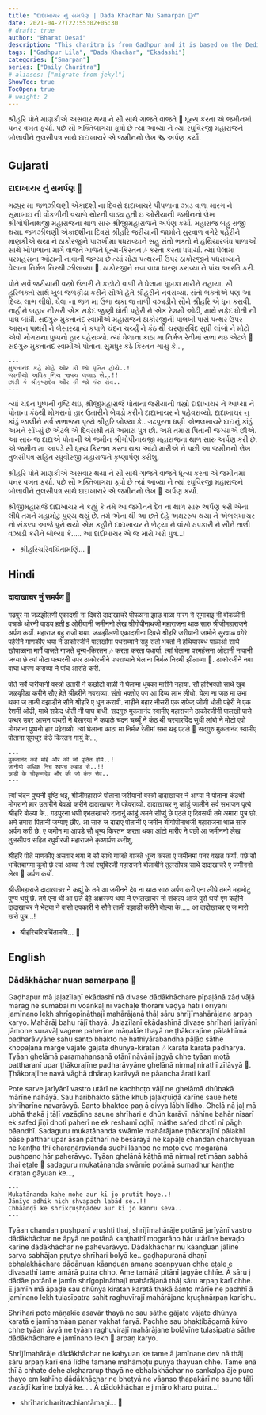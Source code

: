 ```yaml
---
title: "દાદાખાચર નું સમર્પણ | Dada Khachar Nu Samarpan 🙇‍♂️"
date: 2021-04-27T22:55:02+05:30
# draft: true
author: "Bharat Desai"
description: "This charitra is from Gadhpur and it is based on the Dedication towards Gopinathji Maharaj"
tags: ["Gadhpur Lila", "Dada Khachar", "Ekadashi"]
categories: ["Smarpan"]
series: ["Daily Charitra"]
# aliases: ["migrate-from-jekyl"]
ShowToc: true
TocOpen: true
# weight: 2
---
```


<!-- this Content Here will shown id listing page till "more" tag -->
શ્રીહરિ પોતે માણકીએ અસવાર થયા ને સૌ સાથે ગાજતે વાજતે :violin: ધૂન્ય કરતા એ જમીનમાં પનર વખત ફર્યા. પછે સૌ ભક્તિબાગમા કૂવો છે ત્યાં આવ્યા ને ત્યાં રઘુવિરજી મહારાજને બોલાવીને તુલસીપત્ર સાથે દાદાખાચરે એ જમીનનો લેખ :newspaper_roll: અર્પણ કર્યો. 
<!--more-->


<!-- Remove this and start Content Here -->
## Gujarati
### દાદાખાચર નું સમર્પણ :tada:	

ગઢપુર મા જળઝીલણી એકાદશી ના દિવસે દાદાખાચરે પીપળાના ઝાડ વાળા મારગ ને સુમાબાઇ ની વોંકળીની વચાળે થોરની વાડ્ય હતી ઇ ઓરીયાની જમીનનો લેખ શ્રીગોપીનાથજી મહારાજના થાળ સારુ શ્રીજીમહારાજને અર્પણ કર્યો. મહારાજ બહુ રાજી થયા. જળઝીલણી એકાદશીના દિવસે શ્રીહરિ જરીયાની જામોને સુરવાળ વગેરે પહેરીને માણકીએ થયા ને ઠાકોરજીને પાલખીમા પધરાવ્યાને સહુ સંતો ભક્તો ને હથિયારબંધ પાળાઓ સાથે ખોપાળાના માર્ગે વાજતે ગાજતે ધૂન્ય-કિરતન :notes: કરતા કરતા પધાર્યા. ત્યાં ઘેલામા પરમહંસના ઓટાની નાવાની જગ્યા છે ત્યાં મોટા પત્થરની ઉપર ઠાકોરજીને પધરાવ્યાને ઘેલાના નિર્મળ નિરથી ઝીલાવ્યા :ocean:. ઠાકોરજીને નવા વાઘા ધારણ કરાવ્યા ને પાંચ આરતિ કરી. 

પોતે સર્વે જરીયાની વસ્ત્રો ઉતારી ને કછોટો વાળી ને ઘેલામા ધૂબકા મારીને નહાયા. સૌ હરિભક્તો સાથે ખુબ જળકૃીડા કરીને સૌએ હેતે શ્રીહરીને નવરાવ્યા. સંતો ભક્તોએ પણ આ દિવ્ય લાભ લીધો. ઘેલા ના જળ મા ઉભા થકા જ તાળી વઝાડીને સૌને શ્રીહરિ એ ધૂન કરાવી.  નાહીને બહાર નીસરી એક સફેદ જીણી ધોતી પહેરી ને એક રેશમી ઓઢી, માથે સફેદ ધોતી ની પાઘ બાંધી. સદગુરુ મુકતાનંદ સ્વામીએ મહારાજને ઠાકોરજીની પાલખી પાસે પત્થર ઉપર આસન પાથરી ને બેસારયા ને કપાળે ચંદન ચર્ચ્યું ને કંઠ થી ચરણારવિંદ સુધી લાંબો ને મોટો એવો મોગરાના પુષ્પનો હાર પહેરાવ્યો. ત્યાં ઘેલાના કાઠા મા નિર્મળ રેતીમાં સભા થઇ એટલે :musical_keyboard: સદગુરુ મુકતાનંદ સ્વામીએ પોતાના સુમધુર કંઠે કિરતન ગાયું કે...,

```
---
મુકતાનંદ કહે મોહે ઔર કી જો પૃતિત હોયે..!
જાનીયો અધિક નિચ શ્વપચ લબાડ સે..!!
છાંડી કે શ્રીકૃષ્ણદેવ ઔર કી જો કંરુ સેવ..
---
```

ત્યાં ચંદન પુષ્પની વૃષ્ટિ થઇ, શ્રીજીમહારાજે પોતાના જરીયાની વસ્ત્રો દાદાખાચર ને આપ્યા ને પોતાના કંઠથી મોગરાનો હાર ઉતારીને બેવડો કરીને દાદાખાચર ને પહેવરાવ્યો. દાદાખાચર નુ કાંડું જાલીને સર્વ સભાજન પૃત્યે શ્રીહરિ બોલ્યા કે..  ગઢપુરના ધણી એભલખાચરે દાદાનું કાંડું અમને સોંપ્યું છે એટલે એ દિવસથી તમે અમારા પુત્ર છો. અમે તમારા પિતાની જગ્યાએ છીએ. આ સારુ જ દાદાએ પોતાની એ જમીન શ્રીગોપીનાથજી મહારાજના થાળ સારુ અર્પણ કરી છે. એ જમીન મા આપડે સૌ ધૂન્ય કિરતન કરતા થકા આંટો મારીએ ને પછી આ જમીનનો લેખ તુલસીપત્ર સહિત રઘુવીરજી મહારાજને કૃષ્ણાર્પણ કરીશુ. 

શ્રીહરિ પોતે માણકીએ અસવાર થયા ને સૌ સાથે ગાજતે વાજતે ધૂન્ય કરતા એ જમીનમાં પનર વખત ફર્યા. પછે સૌ ભક્તિબાગમા કૂવો છે ત્યાં આવ્યા ને ત્યાં રઘુવિરજી મહારાજને બોલાવીને તુલસીપત્ર સાથે દાદાખાચરે એ જમીનનો લેખ :scroll: અર્પણ કર્યો. 

શ્રીજીમહારાજે દાદાખાચર ને કહ્યું કે તમે આ જમીનને દેવ ના થાળ સારુ અર્પણ કરી એના લીધે તમને મહામોટુ પુણ્ય થયું છે. તમે એના થી આ છતે દેહે અક્ષરરુપ થયા ને એભલખાચર નો સંકલ્પ આજે પુરો થયો એમ કહીને દાદાખાચર ને ભેટ્યા ને વાંસો ઠપકારી ને સૌને તાલી વઝાડી કરીને બોલ્યા કે..... 
આ દાદોખાચર એ જ મારો ખરો પુત્ર...!

- શ્રીહરિચરિત્રચિંતામણિ... :pray:

## Hindi
### दादाखाचर नुं समर्पण :tada:	

गढपुर मा जळझीलणी एकादशी ना दिवसे दादाखाचरे पीपळाना झाड वाळा मारग ने सुमाबाइ नी वोंकळीनी वचाळे थोरनी वाड्य हती इ ओरीयानी जमीननो लेख श्रीगोपीनाथजी महाराजना थाळ सारु श्रीजीमहाराजने अर्पण कर्यो. महाराज बहु राजी थया. जळझीलणी एकादशीना दिवसे श्रीहरि जरीयानी जामोने सुरवाळ वगेरे पहेरीने माणकीए थया ने ठाकोरजीने पालखीमा पधराव्याने सहु संतो भक्तो ने हथियारबंध पाळाओ साथे खोपाळाना मार्गे वाजते गाजते धून्य-किरतन :notes: करता करता पधार्या. त्यां घेलामा परमहंसना ओटानी नावानी जग्या छे त्यां मोटा पत्थरनी उपर ठाकोरजीने पधराव्याने घेलाना निर्मळ निरथी झीलाव्या :ocean:. ठाकोरजीने नवा वाघा धारण कराव्या ने पांच आरति करी. 

पोते सर्वे जरीयानी वस्त्रो उतारी ने कछोटो वाळी ने घेलामा धूबका मारीने नहाया. सौ हरिभक्तो साथे खुब जळकृीडा करीने सौए हेते श्रीहरीने नवराव्या. संतो भक्तोए पण आ दिव्य लाभ लीधो. घेला ना जळ मा उभा थका ज ताळी वझाडीने सौने श्रीहरि ए धून करावी.  नाहीने बहार नीसरी एक सफेद जीणी धोती पहेरी ने एक रेशमी ओढी, माथे सफेद धोती नी पाघ बांधी. सदगुरु मुकतानंद स्वामीए महाराजने ठाकोरजीनी पालखी पासे पत्थर उपर आसन पाथरी ने बेसारया ने कपाळे चंदन चर्च्युं ने कंठ थी चरणारविंद सुधी लांबो ने मोटो एवो मोगराना पुष्पनो हार पहेराव्यो. त्यां घेलाना काठा मा निर्मळ रेतीमां सभा थइ एटले :musical_keyboard: सदगुरु मुकतानंद स्वामीए पोताना सुमधुर कंठे किरतन गायुं के...,

```
---
मुकतानंद कहे मोहे और की जो पृतित होये..!
जानीयो अधिक निच श्वपच लबाड से..!!
छांडी के श्रीकृष्णदेव और की जो कंरु सेव..
---
```

त्यां चंदन पुष्पनी वृष्टि थइ, श्रीजीमहाराजे पोताना जरीयानी वस्त्रो दादाखाचर ने आप्या ने पोताना कंठथी मोगरानो हार उतारीने बेवडो करीने दादाखाचर ने पहेवराव्यो. दादाखाचर नु कांडुं जालीने सर्व सभाजन पृत्ये श्रीहरि बोल्या के..  गढपुरना धणी एभलखाचरे दादानुं कांडुं अमने सोंप्युं छे एटले ए दिवसथी तमे अमारा पुत्र छो. अमे तमारा पितानी जग्याए छीए. आ सारु ज दादाए पोतानी ए जमीन श्रीगोपीनाथजी महाराजना थाळ सारु अर्पण करी छे. ए जमीन मा आपडे सौ धून्य किरतन करता थका आंटो मारीए ने पछी आ जमीननो लेख तुलसीपत्र सहित रघुवीरजी महाराजने कृष्णार्पण करीशु. 

श्रीहरि पोते माणकीए असवार थया ने सौ साथे गाजते वाजते धून्य करता ए जमीनमां पनर वखत फर्या. पछे सौ भक्तिबागमा कूवो छे त्यां आव्या ने त्यां रघुविरजी महाराजने बोलावीने तुलसीपत्र साथे दादाखाचरे ए जमीननो लेख :scroll: अर्पण कर्यो. 

श्रीजीमहाराजे दादाखाचर ने कह्युं के तमे आ जमीनने देव ना थाळ सारु अर्पण करी एना लीधे तमने महामोटु पुण्य थयुं छे. तमे एना थी आ छते देहे अक्षररुप थया ने एभलखाचर नो संकल्प आजे पुरो थयो एम कहीने दादाखाचर ने भेट्या ने वांसो ठपकारी ने सौने ताली वझाडी करीने बोल्या के..... 
आ दादोखाचर ए ज मारो खरो पुत्र...!

- श्रीहरिचरित्रचिंतामणि... :pray:

## English
### Dādākhāchar nuan samarpaṇa :tada:	

Gaḍhapur mā jaḷazīlaṇī ekādashī nā divase dādākhāchare pīpaḷānā zāḍ vāḷā mārag ne sumābāi nī voankaḷīnī vachāḷe thoranī vāḍya hatī i orīyānī jamīnano lekh shrīgopīnāthajī mahārājanā thāḷ sāru shrījīmahārājane arpaṇ karyo. Mahārāj bahu rājī thayā. Jaḷazīlaṇī ekādashīnā divase shrīhari jarīyānī jāmone suravāḷ vagere paherīne māṇakīe thayā ne ṭhākorajīne pālakhīmā padharāvyāne sahu santo bhakto ne hathiyārabandha pāḷāo sāthe khopāḷānā mārge vājate gājate dhūnya-kiratan :notes: karatā karatā padhāryā. Tyāan ghelāmā paramahansanā oṭānī nāvānī jagyā chhe tyāan moṭā pattharanī upar ṭhākorajīne padharāvyāne ghelānā nirmaḷ nirathī zīlāvyā :ocean:. Ṭhākorajīne navā vāghā dhāraṇ karāvyā ne pāancha ārati karī. 

Pote sarve jarīyānī vastro utārī ne kachhoṭo vāḷī ne ghelāmā dhūbakā mārīne nahāyā. Sau haribhakto sāthe khub jaḷakṛuīḍā karīne saue hete shrīharīne navarāvyā. Santo bhaktoe paṇ ā divya lābh līdho. Ghelā nā jaḷ mā ubhā thakā j tāḷī vazāḍīne saune shrīhari e dhūn karāvī.  nāhīne bahār nīsarī ek safed jīṇī dhotī paherī ne ek reshamī oḍhī, māthe safed dhotī nī pāgh bāandhī. Sadaguru mukatānanda swāmīe mahārājane ṭhākorajīnī pālakhī pāse patthar upar āsan pātharī ne besārayā ne kapāḷe chandan charchyuan ne kanṭha thī charaṇāravianda sudhī lāanbo ne moṭo evo mogarānā puṣhpano hār paherāvyo. Tyāan ghelānā kāṭhā mā nirmaḷ retīmāan sabhā thai eṭale :musical_keyboard: sadaguru mukatānanda swāmīe potānā sumadhur kanṭhe kiratan gāyuan ke...,

```
---
Mukatānanda kahe mohe aur kī jo pṛutit hoye..! 
Jānīyo adhik nich shvapach labāḍ se..!! 
Chhāanḍī ke shrīkṛuṣhṇadev aur kī jo kanru seva..
---
```

Tyāan chandan puṣhpanī vṛuṣhṭi thai, shrījīmahārāje potānā jarīyānī vastro dādākhāchar ne āpyā ne potānā kanṭhathī mogarāno hār utārīne bevaḍo karīne dādākhāchar ne pahevarāvyo. Dādākhāchar nu kāanḍuan jālīne sarva sabhājan pṛutye shrīhari bolyā ke..  gaḍhapuranā dhaṇī ebhalakhāchare dādānuan kāanḍuan amane soanpyuan chhe eṭale e divasathī tame amārā putra chho. Ame tamārā pitānī jagyāe chhīe. Ā sāru j dādāe potānī e jamīn shrīgopīnāthajī mahārājanā thāḷ sāru arpaṇ karī chhe. E jamīn mā āpaḍe sau dhūnya kiratan karatā thakā āanṭo mārīe ne pachhī ā jamīnano lekh tulasīpatra sahit raghuvīrajī mahārājane kṛuṣhṇārpaṇ karīshu. 

Shrīhari pote māṇakīe asavār thayā ne sau sāthe gājate vājate dhūnya karatā e jamīnamāan panar vakhat faryā. Pachhe sau bhaktibāgamā kūvo chhe tyāan āvyā ne tyāan raghuvirajī mahārājane bolāvīne tulasīpatra sāthe dādākhāchare e jamīnano lekh :scroll: arpaṇ karyo. 

Shrījīmahārāje dādākhāchar ne kahyuan ke tame ā jamīnane dev nā thāḷ sāru arpaṇ karī enā līdhe tamane mahāmoṭu puṇya thayuan chhe. Tame enā thī ā chhate dehe akṣhararup thayā ne ebhalakhāchar no sankalpa āje puro thayo em kahīne dādākhāchar ne bheṭyā ne vāanso ṭhapakārī ne saune tālī vazāḍī karīne bolyā ke..... 
Ā dādokhāchar e j māro kharo putra...!

- shrīharicharitrachiantāmaṇi... :pray: